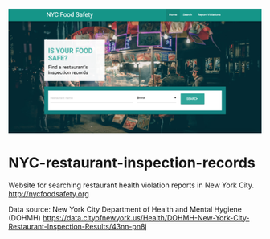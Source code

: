 ![Screenshot of homepage](https://github.com/CodeWritingCow/NYC-restaurant-inspection-records/blob/master/Screenshot%20homepage.png)


# NYC-restaurant-inspection-records
Website for searching restaurant health violation reports in New York City. http://nycfoodsafety.org

Data source: New York City Department of Health and Mental Hygiene (DOHMH) https://data.cityofnewyork.us/Health/DOHMH-New-York-City-Restaurant-Inspection-Results/43nn-pn8j
